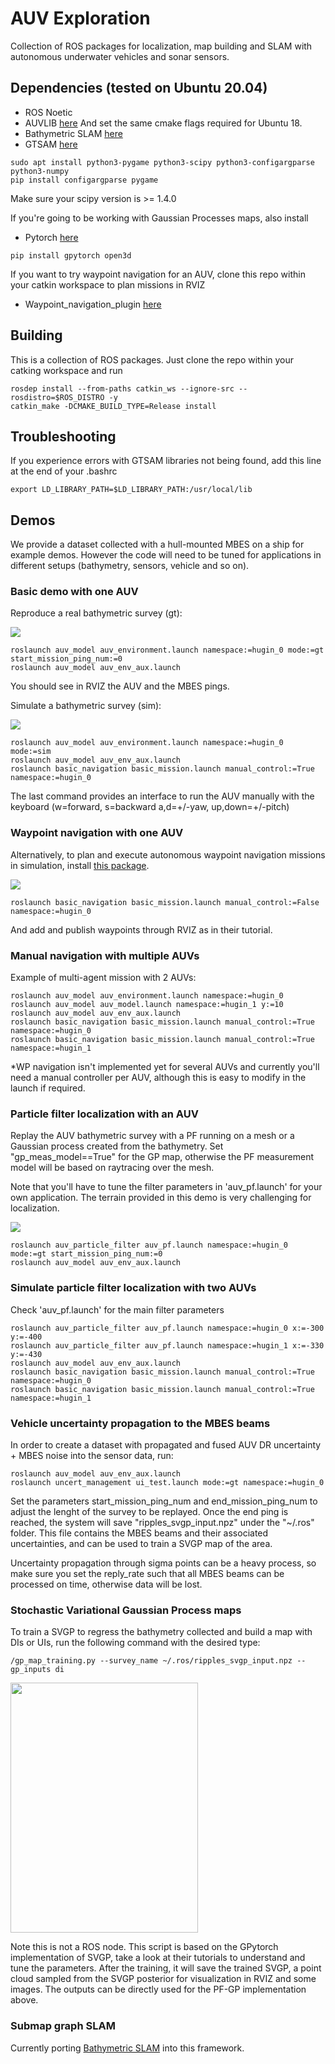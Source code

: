 # AUV Exploration

Collection of ROS packages for localization, map building and SLAM with autonomous underwater vehicles and sonar sensors.

## Dependencies (tested on Ubuntu 20.04)
* ROS Noetic
* AUVLIB [here](https://github.com/nilsbore/auvlib) And set the same cmake flags required for Ubuntu 18.
* Bathymetric SLAM [here](https://github.com/ignaciotb/bathymetric_slam)
* GTSAM [here](https://github.com/borglab/gtsam)

```
sudo apt install python3-pygame python3-scipy python3-configargparse python3-numpy
pip install configargparse pygame 
```
Make sure your scipy version is >= 1.4.0

If you're going to be working with Gaussian Processes maps, also install
* Pytorch [here](https://pytorch.org/)
```
pip install gpytorch open3d 
```
If you want to try waypoint navigation for an AUV, clone this repo within your catkin workspace to plan missions in RVIZ
* Waypoint_navigation_plugin [here](https://github.com/KumarRobotics/waypoint_navigation_plugin)

## Building
This is a collection of ROS packages. Just clone the repo within your catking workspace and run
```
rosdep install --from-paths catkin_ws --ignore-src --rosdistro=$ROS_DISTRO -y
catkin_make -DCMAKE_BUILD_TYPE=Release install
```
## Troubleshooting
If you experience errors with GTSAM libraries not being found, add this line at the end of your .bashrc

    export LD_LIBRARY_PATH=$LD_LIBRARY_PATH:/usr/local/lib

## Demos
We provide a dataset collected with a hull-mounted MBES on a ship for example demos. However the code will need to be tuned for applications in different setups (bathymetry, sensors, vehicle and so on).

### Basic demo with one AUV
Reproduce a real bathymetric survey (gt):

![](utils/media/reply_gt.gif)

```
roslaunch auv_model auv_environment.launch namespace:=hugin_0 mode:=gt start_mission_ping_num:=0
roslaunch auv_model auv_env_aux.launch
```
You should see in RVIZ the AUV and the MBES pings.

Simulate a bathymetric survey (sim):

![](utils/media/play_sim.gif)

```
roslaunch auv_model auv_environment.launch namespace:=hugin_0 mode:=sim
roslaunch auv_model auv_env_aux.launch
roslaunch basic_navigation basic_mission.launch manual_control:=True namespace:=hugin_0
```
The last command provides an interface to run the AUV manually with the keyboard (w=forward, s=backward a,d=+/-yaw, up,down=+/-pitch)

### Waypoint navigation with one AUV
Alternatively, to plan and execute autonomous waypoint navigation missions in simulation, install [this package](https://github.com/KumarRobotics/waypoint_navigation_plugin).

![](utils/media/wp_nav.gif)

```
roslaunch basic_navigation basic_mission.launch manual_control:=False namespace:=hugin_0
```
And add and publish waypoints through RVIZ as in their tutorial.

### Manual navigation with multiple AUVs
Example of multi-agent mission with 2 AUVs:
```
roslaunch auv_model auv_environment.launch namespace:=hugin_0
roslaunch auv_model auv_model.launch namespace:=hugin_1 y:=10
roslaunch auv_model auv_env_aux.launch
roslaunch basic_navigation basic_mission.launch manual_control:=True namespace:=hugin_0
roslaunch basic_navigation basic_mission.launch manual_control:=True namespace:=hugin_1
```
*WP navigation isn't implemented yet for several AUVs and currently you'll need a manual controller per AUV, although this is easy to modify in the launch if required.

### Particle filter localization with an AUV
Replay the AUV bathymetric survey with a PF running on a mesh or a Gaussian process created from the bathymetry.
Set "gp_meas_model==True" for the GP map, otherwise the PF measurement model will be based on raytracing over the mesh.

Note that you'll have to tune the filter parameters in 'auv_pf.launch' for your own application. The terrain provided in this demo is very challenging for localization.

![](utils/media/pf_gt.gif)

```
roslaunch auv_particle_filter auv_pf.launch namespace:=hugin_0 mode:=gt start_mission_ping_num:=0
roslaunch auv_model auv_env_aux.launch
```

### Simulate particle filter localization with two AUVs
Check 'auv_pf.launch' for the main filter parameters
```
roslaunch auv_particle_filter auv_pf.launch namespace:=hugin_0 x:=-300 y:=-400
roslaunch auv_particle_filter auv_pf.launch namespace:=hugin_1 x:=-330 y:=-430
roslaunch auv_model auv_env_aux.launch
roslaunch basic_navigation basic_mission.launch manual_control:=True namespace:=hugin_0
roslaunch basic_navigation basic_mission.launch manual_control:=True namespace:=hugin_1

```

### Vehicle uncertainty propagation to the MBES beams
In order to create a dataset with propagated and fused AUV DR uncertainty + MBES noise into the sensor data, run:
```
roslaunch auv_model auv_env_aux.launch
roslaunch uncert_management ui_test.launch mode:=gt namespace:=hugin_0
```
Set the parameters start_mission_ping_num and end_mission_ping_num to adjust the lenght of the survey to be replayed. Once the end ping is reached, the system will save "ripples_svgp_input.npz" under the "~/.ros" folder. This file contains the MBES beams and their associated uncertainties, and can be used to train a SVGP map of the area.

Uncertainty propagation through sigma points can be a heavy process, so make sure you set the reply_rate such that all MBES beams can be processed on time, otherwise data will be lost.


### Stochastic Variational Gaussian Process maps
To train a SVGP to regress the bathymetry collected and build a map with DIs or UIs, run the following command with the desired type:
```
/gp_map_training.py --survey_name ~/.ros/ripples_svgp_input.npz --gp_inputs di
```
<img src="utils/media/svgp_di.png" height="400" width="300"/>

Note this is not a ROS node. This script is based on the GPytorch implementation of SVGP, take a look at their tutorials to understand and tune the parameters. After the training, it will save the trained SVGP, a point cloud sampled from the SVGP posterior for visualization in RVIZ and some images. The outputs can be directly used for the PF-GP implementation above.


### Submap graph SLAM
Currently porting [Bathymetric SLAM](https://github.com/ignaciotb/bathymetric_slam) into this framework.

